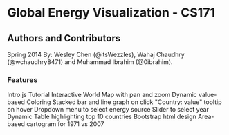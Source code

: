 # Global Energy Visualization - CS171 


## Authors and Contributors
Spring 2014
By: Wesley Chen (@itsWezzles), Wahaj Chaudhry (@wchaudhry8471) and Muhammad Ibrahim (@0ibrahim).

### Features

Intro.js Tutorial
Interactive World Map with pan and zoom
Dynamic value-based Coloring
Stacked bar and line graph on click
"Country: value" tooltip on hover
Dropdown menu to select energy source
Slider to select year
Dynamic Table highlighting top 10 countries
Bootstrap html design
Area-based cartogram for 1971 vs 2007
